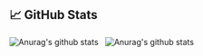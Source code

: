 ## &#x1f4c8; GitHub Stats

<p>
<img align="center" src="https://github-readme-stats.vercel.app/api/top-langs/?username=LamzShima&hide=java,html,ShaderLab&theme=radical&line_height=27" alt="Anurag's github stats" />  &nbsp;  <img align="center" src="https://github-readme-stats.vercel.app/api?username=RyotaYuki&count_private=true&show_icons=true&theme=radical&line_height=27" alt="Anurag's github stats" />
</p> 

<!--
**RyotaYuki/RyotaYuki** is a ✨ _special_ ✨ repository because its `README.md` (this file) appears on your GitHub profile.

Here are some ideas to get you started:

- 🔭 I’m currently working on ...
- 🌱 I’m currently learning ...
- 👯 I’m looking to collaborate on ...
- 🤔 I’m looking for help with ...
- 💬 Ask me about ...
- 📫 How to reach me: ...
- 😄 Pronouns: ...
- ⚡ Fun fact: ...
-->
